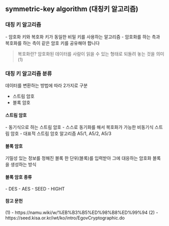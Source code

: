 ## symmetric-key algorithm (대칭키 알고리즘) ##



<h3>대칭 키 알고리즘</h3>
- 암호화 키와 복호화 키가 동일한 비밀 키를 사용하는 알고리즘
- 암호화를 하는 측과 복호화를 하는 측이 같은 암호 키를 공유해야 합니다

> 복호화란? 암호화된 데이터를 사람이 읽을 수 있는 형태로 되돌려 놓는 것을 의미(1)


<h3>대칭 키 알고리즘 분류</h3>
데이터를 변환하는 방법에 따라 2가지로 구분

- 스트림 암호
- 블록 암호

<h4>스트림 암호</h4>
- 동기식으로 하는 스트림 암호
- 스스로 동기화를 해서 복호화가 가능한 비동기식 스트림 암호
- 대표적 스트림 암호 알고리즘 A5/1, A5/2, A5/3


<h4>블록 암호</h4>
기밀성 있는 정보를 정해진 블록 한 단위(블록)를 입력받아 그에 대응하는 암호화 블록을 생성하는 방식

<h4>블록 암호 종류</h4>
- DES
- AES
- SEED
- HIGHT


<h4>참고 문헌</h4>
(1) - https://namu.wiki/w/%EB%B3%B5%ED%98%B8%ED%99%94
(2) - https://seed.kisa.or.kr/iwt/ko/intro/EgovCryptographic.do

